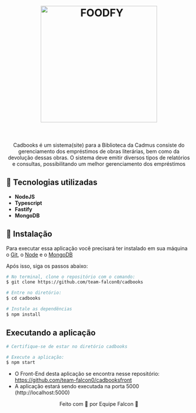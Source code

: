 
<h1 align="center">
<br>
  <img src="https://user-images.githubusercontent.com/61193894/147864013-f17538a4-63a7-4730-b21d-73a2dd4bf47a.png" alt="FOODFY" width="316">
<br>
<br>
</h1>

<p align="center">Cadbooks é um sistema(site) para a Biblioteca da Cadmus consiste do gerenciamento dos empréstimos de obras literárias,
 bem como da devolução dessas obras. O sistema deve emitir diversos tipos de relatórios e consultas, possibilitando um melhor 
 gerenciamento dos empréstimos </p>
 
 
## :rocket: Tecnologias utilizadas

- **NodeJS**
- **Typescript**
- **Fastify**
- **MongoDB**

## :construction_worker: Instalação

Para executar essa aplicação você precisará ter instalado em sua máquina o [Git][git], o [Node][node] e o [MongoDB][mongodb]

<p>Após isso, siga os passos abaixo:</p>

```bash
# No terminal, clone o repositório com o comando:
$ git clone https://github.com/team-falcon0/cadbooks

# Entre no diretório:
$ cd cadbooks

# Instale as dependências
$ npm install
```

## Executando a aplicação

```bash
# Certifique-se de estar no diretório cadbooks

# Execute a aplicação:
$ npm start
```

* O Front-End desta aplicação se encontra nesse repositório: https://github.com/team-falcon0/cadbooksfront
* A aplicação estará sendo executada na porta 5000 (http://localhost:5000)

<p align="center">Feito com 🧡 por Equipe Falcon 🦅</p>

[git]: https://git-scm.com/
[node]: nodejs.org/en/
[mongodb]: https://www.mongodb.com/
